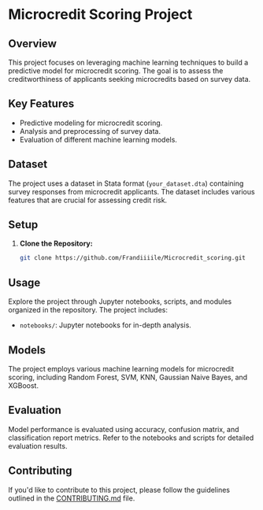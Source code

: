 # Microcredit Scoring Project

## Overview

This project focuses on leveraging machine learning techniques to build a predictive model for microcredit scoring. The goal is to assess the creditworthiness of applicants seeking microcredits based on survey data.

## Key Features

- Predictive modeling for microcredit scoring.
- Analysis and preprocessing of survey data.
- Evaluation of different machine learning models.

## Dataset

The project uses a dataset in Stata format (`your_dataset.dta`) containing survey responses from microcredit applicants. The dataset includes various features that are crucial for assessing credit risk.

## Setup

1. **Clone the Repository:**

    ```bash
    git clone https://github.com/Frandiiiile/Microcredit_scoring.git
    ```

## Usage

Explore the project through Jupyter notebooks, scripts, and modules organized in the repository. The project includes:

- `notebooks/`: Jupyter notebooks for in-depth analysis.

## Models

The project employs various machine learning models for microcredit scoring, including Random Forest, SVM, KNN, Gaussian Naive Bayes, and XGBoost.

## Evaluation

Model performance is evaluated using accuracy, confusion matrix, and classification report metrics. Refer to the notebooks and scripts for detailed evaluation results.

## Contributing

If you'd like to contribute to this project, please follow the guidelines outlined in the [CONTRIBUTING.md](CONTRIBUTING.md) file.

